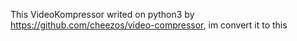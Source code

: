 This VideoKompressor writed on python3 by https://github.com/cheezos/video-compressor, im convert it to this 
